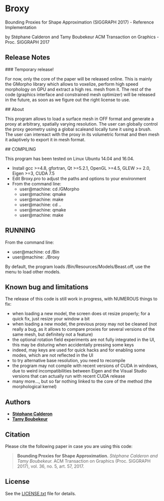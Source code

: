 # Broxy
Bounding Proxies for Shape Approximation (SIGGRAPH 2017) - Reference Implementation

by Stéphane Calderon and Tamy Boubekeur
ACM Transaction on Graphics - Proc. SIGGRAPH 2017

## Release Notes

### Temporary release!

For now, only the core of the paper will be released online. This is mainly the GMorpho library which allows to voxelize, perform high speed morphology on GPU and extract a high res. mesh from it.
The rest of the code (graphics interface and constrained mesh optimizer) will be released in the future, as soon as we figure out the right license to use.

## About

This program allows to load a surface mesh in OFF format and generate a proxy at arbitrary, spatially varying resolution. 
The user can globally control the proxy geometry using a global scaleand locally tune it using a brush.
The user can intereact with the proxy in its volumetric format and then mesh it adaptively to export it in mesh format.

## COMPILING

This program has been tested on Linux Ubuntu 14.04 and 16.04.
* Install gcc >=4.8, gfortran, Qt >=5.2.1, OpenGL >=4.5, GLEW >= 2.0, Eigen >=3, CUDA 7.5 
* Edit Broxy.pro to adjust the paths and options to your environment
* From the command line:
  * user@machine: cd <path-to-broxy>/GMorpho
  * user@machine: qmake
  * user@machine: make
  * user@machine: cd ..
  * user@machine: qmake
  * user@machine: make

## RUNNING

From the command line:

* user@machine: cd <path-to-broxy>/Bin 
* user@machine: ./Broxy

By default, the program loads <path-to-broxy>/Bin/Resources/Models/Beast.off, use the menu to load other models. 

## Known bug and limitations

The release of this code is still work in progress, with NUMEROUS things to fix:
* when loading a new model, the screen does ot resize properly; for a quick fix, just resize your window a bit
* when loading a new model, the previous proxy may not be cleaned (not really a bug, as it allows to compare proxies for several versions of the same mesh, but definitely not a feature)
* the optional rotation field experiments are not fully integrated in the UI, this may be disturing when accidentally pressing some keys
* indeed, may keys are used for quick hacks and for enabling some modes, which are not reflected in the UI
* to try alternative base resolution, you need to recompile
* the program may not compile with recent versions of CUDA in windows, due to weird incompatibilities between Eigen and the Visual Studio versions that can actually run with recent CUDA release
* many more..., but so far nothing linked to the core of the method (the morphological kernel)

## Authors

* [**Stéphane Calderon**](https://www.linkedin.com/in/st%C3%A9phane-calderon-509ab628/?ppe=1) 
* [**Tamy Boubekeur**](https://www.telecom-paristech.fr/~boubek)

## Citation

Please cite the following paper in case you are using this code:
>**Bounding Proxies for Shape Approximation.** *Stéphane Calderon and Tamy Boubekeur.* ACM Transaction on Graphics (Proc. SIGGRAPH 2017), vol. 36, no. 5, art. 57, 2017.

## License

See the [LICENSE.txt](LICENSE.txt) file for details. 
